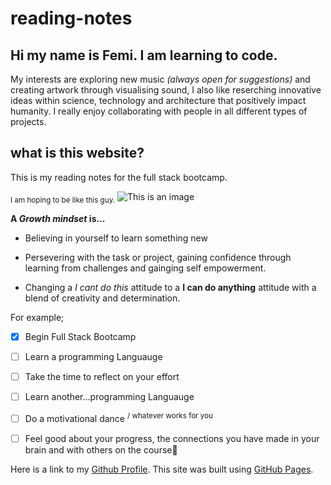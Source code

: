 # reading-notes

## Hi my name is Femi. I am learning to code.
My interests are exploring new music *(always open for suggestions)* and creating artwork through visualising sound, I also like reserching innovative ideas within science, technology and architecture that positively impact humanity. I really enjoy collaborating with people in all different types of projects.

## what is this website?

This is my reading notes for the full stack bootcamp. 

<sub>I am hoping to be like this guy.</sub>
![This is an image](https://i.pinimg.com/originals/f8/41/ac/f841ac2befaedda240c55a06b23b33ec.gif)


**A _Growth mindset_ is...**
- Believing in yourself to learn something new
* Persevering with the task or project, gaining confidence through learning from challenges and gainging self empowerment. 
+ Changing a *I cant do this* attitude to a **I can do anything** attitude with a blend of creativity and determination.

For example;
- [x] Begin Full Stack Bootcamp 
- [ ] Learn a programming Languauge
- [ ] Take the time to reflect on your effort
- [ ] Learn another...programming Languauge
- [ ] Do a motivational dance <sup> / whatever works for you </sup>
- [ ] Feel good about your progress, the connections you have made in your brain and with others on the course:tada:


Here is a link to my [Github Profile](https://github.com/femidacosta).
This site was built using [GitHub Pages](https://pages.github.com/).


